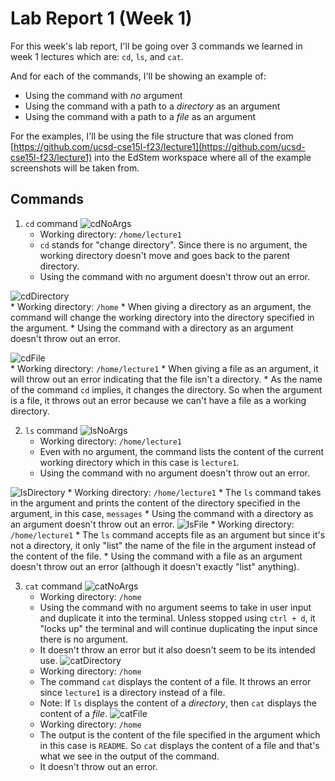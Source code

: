 # Lab Report 1 (Week 1)  
For this week's lab report, I'll be going over 3 commands we learned in week 1 lectures which are: ```cd```, ```ls```, and ```cat```.  

And for each of the commands, I'll be showing an example of:  
* Using the command with *no* argument
* Using the command with a path to a *directory* as an argument
* Using the command with a path to a *file* as an argument

For the examples, I'll be using the file structure that was cloned from [https://github.com/ucsd-cse15l-f23/lecture1](https://github.com/ucsd-cse15l-f23/lecture1) into the EdStem workspace where all of the example screenshots will be taken from.  

## Commands
1. ```cd``` command
  ![cdNoArgs](https://github.com/TamSaputra/cse15l-lab-reports/assets/112127930/b7531845-a632-4a3c-be9c-da86be0b667e)
    * Working directory: ```/home/lecture1```
    * ```cd``` stands for "change directory". Since there is no argument, the working directory doesn't move and goes back to the parent directory.
    * Using the command with no argument doesn't throw out an error.
  
  ![cdDirectory](https://github.com/TamSaputra/cse15l-lab-reports/assets/112127930/8da23ee1-0972-4ea0-9935-8f4bca6c6d81)  
    * Working directory: ```/home```
    * When giving a directory as an argument, the command will change the working directory into the directory specified in the argument.
    * Using the command with a directory as an argument doesn't throw out an error.
  
  ![cdFile](https://github.com/TamSaputra/cse15l-lab-reports/assets/112127930/668e0343-c386-433e-bda9-0b626fd3ee60)  
    * Working directory: ```/home/lecture1```
    * When giving a file as an argument, it will throw out an error indicating that the file isn't a directory.
    * As the name of the command ```cd``` implies, it changes the directory. So when the argument is a file, it throws out an error because we can't have a file as a working directory.

2. ```ls``` command
  ![lsNoArgs](https://github.com/TamSaputra/cse15l-lab-reports/assets/112127930/e7df6be9-fd4e-46fb-b57c-53b7d734bffa)
    * Working directory: ```/home/lecture1```
    * Even with no argument, the command lists the content of the current working directory which in this case is ```lecture1```.
    * Using the command with no argument doesn't throw out an error.
  
  ![lsDirectory](https://github.com/TamSaputra/cse15l-lab-reports/assets/112127930/396dba20-6b68-476c-9ba9-352d8b3cc452)
    * Working directory: ```/home/lecture1```
    * The ```ls``` command takes in the argument and prints the content of the directory specified in the argument, in this case, ```messages```
    * Using the command with a directory as an argument doesn't throw out an error. 
    ![lsFile](https://github.com/TamSaputra/cse15l-lab-reports/assets/112127930/8449e7ba-f921-4360-9d46-5592754a68f8)
    * Working directory: ```/home/lecture1```
    * The ```ls``` command accepts file as an argument but since it's not a directory, it only "list" the name of the file in the argument instead of the content of the file.
    * Using the command with a file as an argument doesn't throw out an error (although it doesn't exactly "list" anything). 
  
3. ```cat``` command
![catNoArgs](https://github.com/TamSaputra/cse15l-lab-reports/assets/112127930/c290cbca-47f9-4f02-bde4-c87f55dfbd5f)
     * Working directory: ```/home```
     * Using the command with no argument seems to take in user input and duplicate it into the terminal. Unless stopped using ```ctrl + d```, it "locks up" the terminal and will continue duplicating the input since there is no argument.
     * It doesn't throw an error but it also doesn't seem to be its intended use.
    ![catDirectory](https://github.com/TamSaputra/cse15l-lab-reports/assets/112127930/afa9c63d-6310-480c-8931-7ed87d01f7fd)
     * Working directory: ```/home```
     * The command ```cat``` displays the content of a file. It throws an error since ```lecture1``` is a directory instead of a file.
     * Note: If ```ls``` displays the content of a *directory*, then ```cat``` displays the content of a *file*.
![catFile](https://github.com/TamSaputra/cse15l-lab-reports/assets/112127930/93de5160-ac93-426f-a990-a552b73185ba)
     * Working directory: ```/home```
     * The output is the content of the file specified in the argument which in this case is ```README```. So ```cat``` displays the content of a file and that's what we see in the output of the command.
     * It doesn't throw out an error.
